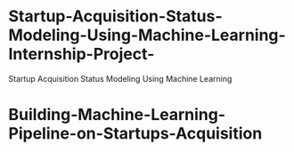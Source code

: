 # Startup-Acquisition-Status-Modeling-Using-Machine-Learning-Internship-Project-
Startup Acquisition Status Modeling Using Machine Learning 
# Building-Machine-Learning-Pipeline-on-Startups-Acquisition
